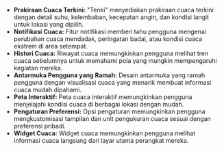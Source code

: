 - **Prakiraan Cuaca Terkini:** "Tenki" menyediakan prakiraan cuaca terkini dengan detail suhu, kelembaban, kecepatan angin, dan kondisi langit untuk lokasi yang dipilih.
- **Notifikasi Cuaca:** Fitur notifikasi memberi tahu pengguna mengenai perubahan cuaca mendadak, peringatan badai, atau kondisi cuaca ekstrem di area setempat.
- **Histori Cuaca:** Riwayat cuaca memungkinkan pengguna melihat tren cuaca sebelumnya untuk memahami pola yang mungkin mempengaruhi kegiatan mereka.
- **Antarmuka Pengguna yang Ramah:** Desain antarmuka yang ramah pengguna dengan visualisasi cuaca yang menarik membuat informasi cuaca mudah dipahami.
- **Peta Interaktif:** Peta cuaca interaktif memungkinkan pengguna menjelajahi kondisi cuaca di berbagai lokasi dengan mudah.
- **Pengaturan Preferensi:** Opsi pengaturan memungkinkan pengguna mengkustomisasi tampilan dan unit pengukuran cuaca sesuai dengan preferensi pribadi.
- **Widget Cuaca:** Widget cuaca memungkinkan pengguna melihat informasi cuaca langsung dari layar utama perangkat mereka.
